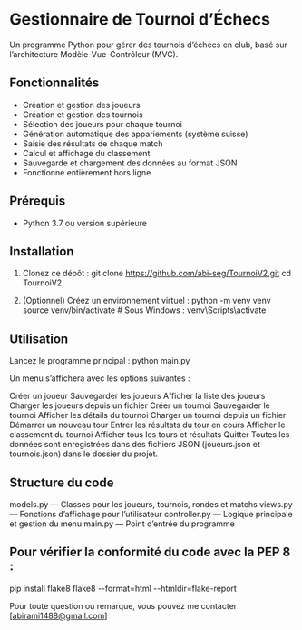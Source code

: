 # Gestionnaire de Tournoi d’Échecs

Un programme Python pour gérer des tournois d’échecs en club, basé sur l’architecture Modèle-Vue-Contrôleur (MVC).

## Fonctionnalités

- Création et gestion des joueurs
- Création et gestion des tournois
- Sélection des joueurs pour chaque tournoi
- Génération automatique des appariements (système suisse)
- Saisie des résultats de chaque match
- Calcul et affichage du classement
- Sauvegarde et chargement des données au format JSON
- Fonctionne entièrement hors ligne

## Prérequis

- Python 3.7 ou version supérieure

## Installation

1. Clonez ce dépôt :
   git clone https://github.com/abi-seg/TournoiV2.git
   cd TournoiV2
   
2. (Optionnel) Créez un environnement virtuel :
    python -m venv venv
    source venv/bin/activate  # Sous Windows : venv\Scripts\activate
   

## Utilisation

Lancez le programme principal :
python main.py

Un menu s’affichera avec les options suivantes :

Créer un joueur
Sauvegarder les joueurs
Afficher la liste des joueurs
Charger les joueurs depuis un fichier
Créer un tournoi
Sauvegarder le tournoi
Afficher les détails du tournoi
Charger un tournoi depuis un fichier
Démarrer un nouveau tour
Entrer les résultats du tour en cours
Afficher le classement du tournoi
Afficher tous les tours et résultats
Quitter
Toutes les données sont enregistrées dans des fichiers JSON (joueurs.json et tournois.json) dans le dossier du projet.

## Structure du code

models.py — Classes pour les joueurs, tournois, rondes et matchs
views.py — Fonctions d’affichage pour l’utilisateur
controller.py — Logique principale et gestion du menu
main.py — Point d’entrée du programme

## Pour vérifier la conformité du code avec la PEP 8 :
pip install flake8
flake8 --format=html --htmldir=flake-report

Pour toute question ou remarque, vous pouvez me contacter [abirami1488@gmail.com]

